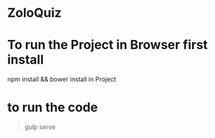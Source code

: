# ZoloQuiz

# To run the Project in Browser first install 
 npm install && bower install in Project 

# to run the code 
> gulp serve
